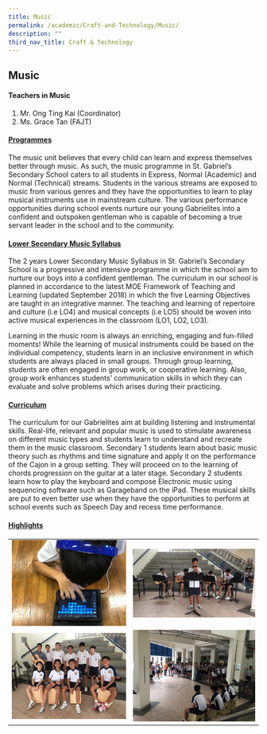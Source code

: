 ```yaml
---
title: Music
permalink: /academic/Craft-and-Technology/Music/
description: ""
third_nav_title: Craft & Technology
---
```

## Music

#### Teachers in Music

1.  Mr. Ong Ting Kai (Coordinator)
2.  Ms. Grace Tan (FAJT)

#### **<u>Programmes</u>**

The music unit believes that every child can learn and express themselves better through music. As such, the music programme in St. Gabriel’s Secondary School caters to all students in Express, Normal (Academic) and Normal (Technical) streams. Students in the various streams are exposed to music from various genres and they have the opportunities to learn to play musical instruments use in mainstream culture. The various performance opportunities during school events nurture our young Gabrielites into a confident and outspoken gentleman who is capable of becoming a true servant leader in the school and to the community.  

#### **<u>Lower Secondary Music Syllabus</u>**

The 2 years Lower Secondary Music Syllabus in St. Gabriel’s Secondary School is a progressive and intensive programme in which the school aim to nurture our boys into a confident gentleman. The curriculum in our school is planned in accordance to the latest MOE Framework of Teaching and Learning (updated September 2018) in which the five Learning Objectives are taught in an integrative manner. The teaching and learning of repertoire and culture (i.e LO4) and musical concepts (i.e LO5) should be woven into active musical experiences in the classroom (LO1, LO2, LO3).

Learning in the music room is always an enriching, engaging and fun-filled moments! While the learning of musical instruments could be based on the individual competency, students learn in an inclusive environment in which students are always placed in small groups. Through group learning, students are often engaged in group work, or cooperative learning. Also, group work enhances students’ communication skills in which they can evaluate and solve problems which arises during their practicing.

#### **<u>Curriculum</u>**

The curriculum for our Gabrielites aim at building listening and instrumental skills. Real-life, relevant and popular music is used to stimulate awareness on different music types and students learn to understand and recreate them in the music classroom. Secondary 1 students learn about basic music theory such as rhythms and time signature and apply it on the performance of the Cajon in a group setting. They will proceed on to the learning of chords progression on the guitar at a later stage. Secondary 2 students learn how to play the keyboard and compose Electronic music using sequencing software such as Garageband on the iPad. These musical skills are put to even better use when they have the opportunities to perform at school events such as Speech Day and recess time performance.

  
#### **<u>Highlights</u>**

|  | | 
| -------- | -------- | 
|  ![](/images/Music%20-%201.png)    |   ![](/images/Music%20-%202.png)   | 
|  ![](/images/Music%20-%203.png)    |   ![](/images/Music%20-%204.png)  |